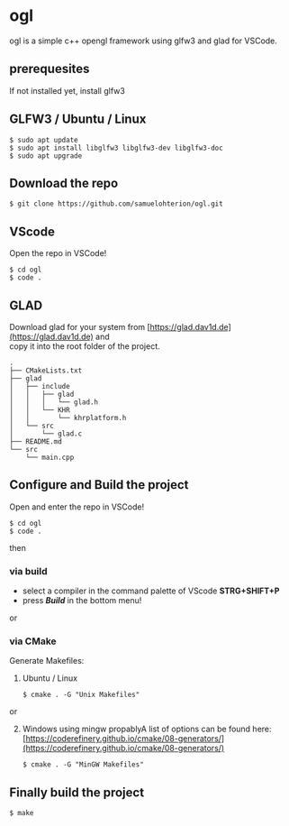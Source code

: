# ogl
ogl is a simple c++ opengl framework using glfw3 and glad for VSCode.

## prerequesites
If not installed yet, install glfw3

## GLFW3 / Ubuntu / Linux
```
$ sudo apt update
$ sudo apt install libglfw3 libglfw3-dev libglfw3-doc
$ sudo apt upgrade
```

## Download the repo
```
$ git clone https://github.com/samuelohterion/ogl.git
```

## VScode
Open the repo in VSCode!  
```
$ cd ogl
$ code .
```

## GLAD
Download glad for your system from [https://glad.dav1d.de](https://glad.dav1d.de) and  
copy it into the root folder of the project.

```
.
├── CMakeLists.txt
├── glad
│   ├── include
│   │   ├── glad
│   │   │   └── glad.h
│   │   └── KHR
│   │       └── khrplatform.h
│   └── src
│       └── glad.c
├── README.md
└── src
    └── main.cpp
```

## Configure and Build the project
Open and enter the repo in VSCode!  

```
$ cd ogl
$ code .
```
then  

### via **build**
- select a compiler in the command palette of VScode **STRG+SHIFT+P**
- press ***Build*** in the bottom menu! 
  
or  
### via CMake  
Generate Makefiles:
  
1. Ubuntu / Linux  
    ```
    $ cmake . -G "Unix Makefiles" 
    ```
  
  or  

2. Windows using mingw propablyA list of options can be found here: [https://coderefinery.github.io/cmake/08-generators/](https://coderefinery.github.io/cmake/08-generators/)  
    ```
    $ cmake . -G "MinGW Makefiles" 
    ```  

## Finally build the project
   ```
   $ make
   ```